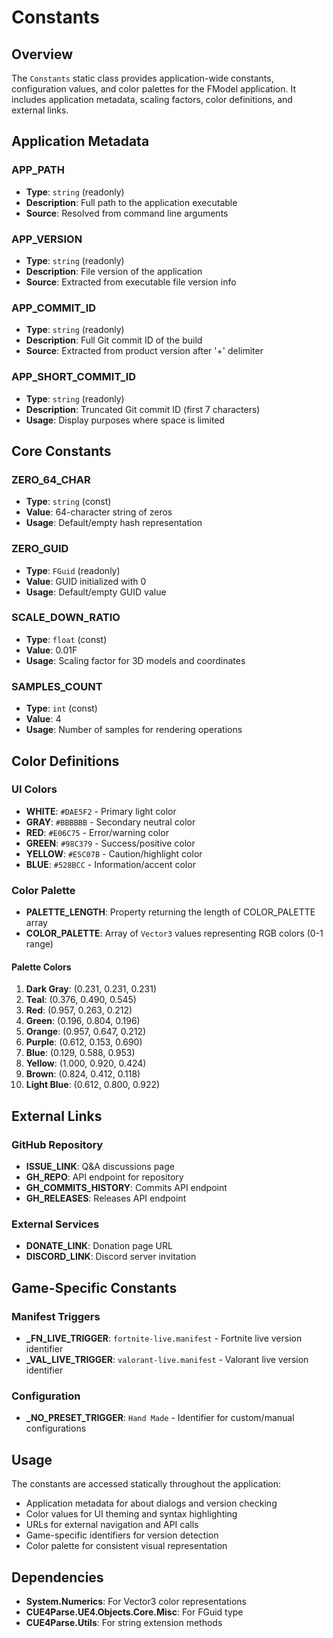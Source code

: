 # Constants

## Overview

The `Constants` static class provides application-wide constants, configuration values, and color palettes for the FModel application. It includes application metadata, scaling factors, color definitions, and external links.

## Application Metadata

### APP_PATH
- **Type**: `string` (readonly)
- **Description**: Full path to the application executable
- **Source**: Resolved from command line arguments

### APP_VERSION
- **Type**: `string` (readonly)  
- **Description**: File version of the application
- **Source**: Extracted from executable file version info

### APP_COMMIT_ID
- **Type**: `string` (readonly)
- **Description**: Full Git commit ID of the build
- **Source**: Extracted from product version after '+' delimiter

### APP_SHORT_COMMIT_ID
- **Type**: `string` (readonly)
- **Description**: Truncated Git commit ID (first 7 characters)
- **Usage**: Display purposes where space is limited

## Core Constants

### ZERO_64_CHAR
- **Type**: `string` (const)
- **Value**: 64-character string of zeros
- **Usage**: Default/empty hash representation

### ZERO_GUID
- **Type**: `FGuid` (readonly)
- **Value**: GUID initialized with 0
- **Usage**: Default/empty GUID value

### SCALE_DOWN_RATIO
- **Type**: `float` (const)
- **Value**: 0.01F
- **Usage**: Scaling factor for 3D models and coordinates

### SAMPLES_COUNT
- **Type**: `int` (const)
- **Value**: 4
- **Usage**: Number of samples for rendering operations

## Color Definitions

### UI Colors
- **WHITE**: `#DAE5F2` - Primary light color
- **GRAY**: `#BBBBBB` - Secondary neutral color  
- **RED**: `#E06C75` - Error/warning color
- **GREEN**: `#98C379` - Success/positive color
- **YELLOW**: `#E5C07B` - Caution/highlight color
- **BLUE**: `#528BCC` - Information/accent color

### Color Palette
- **PALETTE_LENGTH**: Property returning the length of COLOR_PALETTE array
- **COLOR_PALETTE**: Array of `Vector3` values representing RGB colors (0-1 range)

#### Palette Colors
1. **Dark Gray**: (0.231, 0.231, 0.231)
2. **Teal**: (0.376, 0.490, 0.545)
3. **Red**: (0.957, 0.263, 0.212)
4. **Green**: (0.196, 0.804, 0.196)
5. **Orange**: (0.957, 0.647, 0.212)
6. **Purple**: (0.612, 0.153, 0.690)
7. **Blue**: (0.129, 0.588, 0.953)
8. **Yellow**: (1.000, 0.920, 0.424)
9. **Brown**: (0.824, 0.412, 0.118)
10. **Light Blue**: (0.612, 0.800, 0.922)

## External Links

### GitHub Repository
- **ISSUE_LINK**: Q&A discussions page
- **GH_REPO**: API endpoint for repository
- **GH_COMMITS_HISTORY**: Commits API endpoint
- **GH_RELEASES**: Releases API endpoint

### External Services
- **DONATE_LINK**: Donation page URL
- **DISCORD_LINK**: Discord server invitation

## Game-Specific Constants

### Manifest Triggers
- **_FN_LIVE_TRIGGER**: `fortnite-live.manifest` - Fortnite live version identifier
- **_VAL_LIVE_TRIGGER**: `valorant-live.manifest` - Valorant live version identifier

### Configuration
- **_NO_PRESET_TRIGGER**: `Hand Made` - Identifier for custom/manual configurations

## Usage

The constants are accessed statically throughout the application:

- Application metadata for about dialogs and version checking
- Color values for UI theming and syntax highlighting  
- URLs for external navigation and API calls
- Game-specific identifiers for version detection
- Color palette for consistent visual representation

## Dependencies

- **System.Numerics**: For Vector3 color representations
- **CUE4Parse.UE4.Objects.Core.Misc**: For FGuid type
- **CUE4Parse.Utils**: For string extension methods
